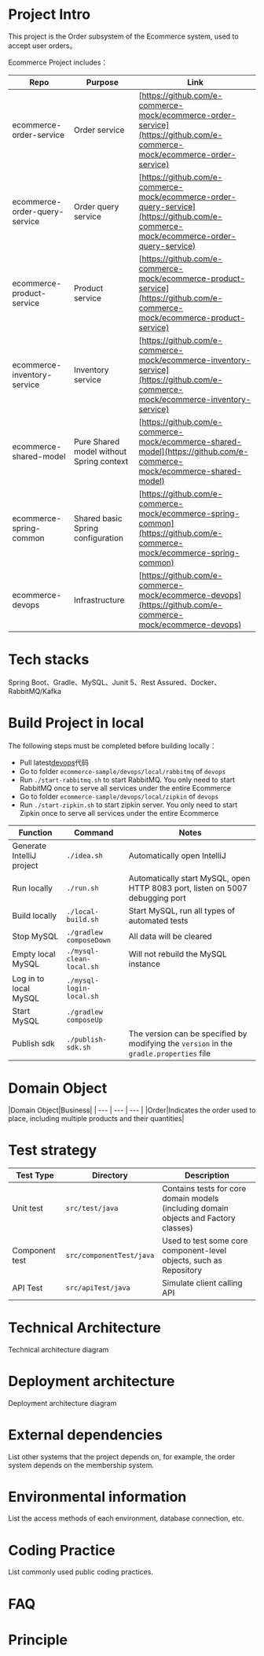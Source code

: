 # Project Intro
This project is the Order subsystem of the Ecommerce system, used to accept user orders。

Ecommerce Project includes：

|Repo|Purpose|Link|
| --- | --- | --- |
|ecommerce-order-service|Order service|[https://github.com/e-commerce-mock/ecommerce-order-service](https://github.com/e-commerce-mock/ecommerce-order-service)|
|ecommerce-order-query-service|Order query service|[https://github.com/e-commerce-mock/ecommerce-order-query-service](https://github.com/e-commerce-mock/ecommerce-order-query-service)|
|ecommerce-product-service|Product service|[https://github.com/e-commerce-mock/ecommerce-product-service](https://github.com/e-commerce-mock/ecommerce-product-service)|
|ecommerce-inventory-service|Inventory service|[https://github.com/e-commerce-mock/ecommerce-inventory-service](https://github.com/e-commerce-mock/ecommerce-inventory-service)|
|ecommerce-shared-model|Pure Shared model without Spring context|[https://github.com/e-commerce-mock/ecommerce-shared-model](https://github.com/e-commerce-mock/ecommerce-shared-model)|
|ecommerce-spring-common|Shared basic Spring configuration|[https://github.com/e-commerce-mock/ecommerce-spring-common](https://github.com/e-commerce-mock/ecommerce-spring-common)|
|ecommerce-devops|Infrastructure|[https://github.com/e-commerce-mock/ecommerce-devops](https://github.com/e-commerce-mock/ecommerce-devops)|

# Tech stacks
Spring Boot、Gradle、MySQL、Junit 5、Rest Assured、Docker、RabbitMQ/Kafka

# Build Project in local

The following steps must be completed before building locally：
- Pull latest[devops](https://github.com/e-commerce-mock/devops)代码
- Go to folder `ecommerce-sample/devops/local/rabbitmq` of `devops`  
- Run `./start-rabbitmq.sh` to start RabbitMQ. You only need to start RabbitMQ once to serve all services under the entire Ecommerce
- Go to folder `ecommerce-sample/devops/local/zipkin` of `devops`
- Run `./start-zipkin.sh` to start zipkin server. You only need to start Zipkin once to serve all services under the entire Ecommerce


|Function|Command|Notes|
| --- | --- | --- |
|Generate IntelliJ project|`./idea.sh`|Automatically open IntelliJ|
|Run locally|`./run.sh`|Automatically start MySQL, open HTTP 8083 port, listen on 5007 debugging port|
|Build locally|`./local-build.sh`|Start MySQL, run all types of automated tests|
|Stop MySQL|`./gradlew composeDown`|All data will be cleared|
|Empty local MySQL|`./mysql-clean-local.sh`|Will not rebuild the MySQL instance|
|Log in to local MySQL|`./mysql-login-local.sh`||
|Start MySQL|`./gradlew composeUp`||
|Publish sdk|`./publish-sdk.sh`|The version can be specified by modifying the `version` in the `gradle.properties` file|

# Domain Object
|Domain Object|Business|
| --- | --- | --- |
|Order|Indicates the order used to place, including multiple products and their quantities|

# Test strategy
|Test Type|Directory|Description|
| --- | --- | --- |
|Unit test|`src/test/java`|Contains tests for core domain models (including domain objects and Factory classes)|
|Component test|`src/componentTest/java`|Used to test some core component-level objects, such as Repository|
|API Test|`src/apiTest/java`|Simulate client calling API|

# Technical Architecture
Technical architecture diagram

# Deployment architecture
Deployment architecture diagram

# External dependencies
List other systems that the project depends on, for example, the order system depends on the membership system.

# Environmental information
List the access methods of each environment, database connection, etc.

# Coding Practice
List commonly used public coding practices.

# FAQ

# Principle

